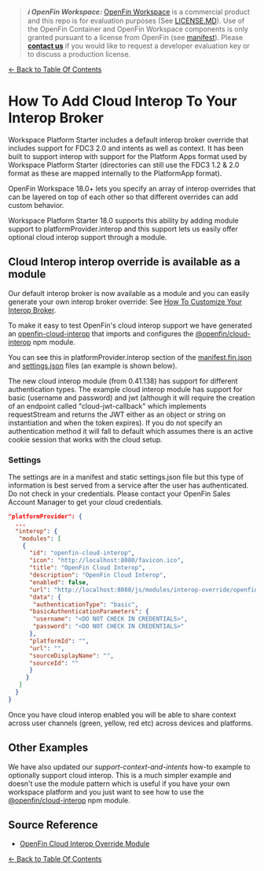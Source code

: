 > **_:information_source: OpenFin Workspace:_** [OpenFin Workspace](https://www.openfin.co/workspace/) is a commercial product and this repo is for evaluation purposes (See [LICENSE.MD](../LICENSE.MD)). Use of the OpenFin Container and OpenFin Workspace components is only granted pursuant to a license from OpenFin (see [manifest](../public/manifest.fin.json)). Please [**contact us**](https://www.openfin.co/workspace/poc/) if you would like to request a developer evaluation key or to discuss a production license.

[<- Back to Table Of Contents](../README.md)

# How To Add Cloud Interop To Your Interop Broker

Workspace Platform Starter includes a default interop broker override that includes support for FDC3 2.0 and intents as well as context. It has been built to support interop with support for the Platform Apps format used by Workspace Platform Starter (directories can still use the FDC3 1.2 & 2.0 format as these are mapped internally to the PlatformApp format).

OpenFin Workspace 18.0+ lets you specify an array of interop overrides that can be layered on top of each other so that different overrides can add custom behavior.

Workspace Platform Starter 18.0 supports this ability by adding module support to platformProvider.interop and this support lets us easily offer optional cloud interop support through a module.

## Cloud Interop interop override is available as a module

Our default interop broker is now available as a module and you can easily generate your own interop broker override: See [How To Customize Your Interop Broker](./how-to-customize-your-interop-broker.md).

To make it easy to test OpenFin's cloud interop support we have generated an [openfin-cloud-interop](../client/src/modules/interop-override/openfin-cloud-interop/interop-override.ts) that imports and configures the [@openfin/cloud-interop](https://www.npmjs.com/package/@openfin/cloud-interop) npm module.

You can see this in platformProvider.interop section of the [manifest.fin.json](../public/manifest.fin.json) and [settings.json](../public/settings.json) files (an example is shown below).

The new cloud interop module (from 0.41.138) has support for different authentication types. The example cloud interop module has support for basic (username and password) and jwt (although it will require the creation of an endpoint called "cloud-jwt-callback" which implements requestStream and returns the JWT either as an object or string on instantiation and when the token expires). If you do not specify an authentication method it will fall to default which assumes there is an active cookie session that works with the cloud setup.

### Settings

The settings are in a manifest and static settings.json file but this type of information is best served from a service after the user has authenticated. Do not check in your credentials. Please contact your OpenFin Sales Account Manager to get your cloud credentials.

```json
"platformProvider": {
  ...
  "interop": {
   "modules": [
    {
      "id": "openfin-cloud-interop",
      "icon": "http://localhost:8080/favicon.ico",
      "title": "OpenFin Cloud Interop",
      "description": "OpenFin Cloud Interop",
      "enabled": false,
      "url": "http://localhost:8080/js/modules/interop-override/openfin-cloud-interop.bundle.js",
      "data": {
       "authenticationType": "basic",
      "basicAuthenticationParameters": {
       "username": "<DO NOT CHECK IN CREDENTIALS>",
       "password": "<DO NOT CHECK IN CREDENTIALS>"
      },
      "platformId": "",
      "url": "",
      "sourceDisplayName": "",
      "sourceId": ""
      }
     }
   ]
  }
}
```

Once you have cloud interop enabled you will be able to share context across user channels (green, yellow, red etc) across devices and platforms.

## Other Examples

We have also updated our _support-context-and-intents_ how-to example to optionally support cloud interop. This is a much simpler example and doesn't use the module pattern which is useful if you have your own workspace platform and you just want to see how to use the [@openfin/cloud-interop](https://www.npmjs.com/package/@openfin/cloud-interop) npm module.

## Source Reference

- [OpenFin Cloud Interop Override Module](../client/src/modules/interop-override/openfin-cloud-interop/)

[<- Back to Table Of Contents](../README.md)
